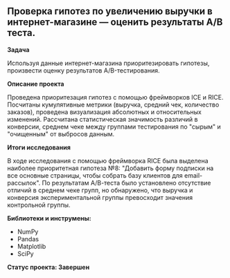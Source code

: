## Проверка гипотез по увеличению выручки в интернет-магазине — оценить результаты A/B теста.


**Задача**   

Используя данные интернет-магазина приоритезировать гипотезы, произвести оценку результатов A/B-тестирования.

**Описание проекта**

Проведена приоритезация гипотез с помощью фреймворков ICE и RICE. Посчитаны кумулятивные метрики (выручка, средний чек, количество заказов), проведена визуализация абсолютных и относительных изменений. Рассчитана статистическая значимость различий в конверсии, среднем чеке между группами тестирования по "сырым" и "очищенным" от выбросов данным.

**Итоги исследования**

В ходе исследования с помощью фреймворка RICE была выделена наиболее приоритетная гипотеза №8: "Добавить форму подписки на все основные страницы, чтобы собрать базу клиентов для email-рассылок". По результатам А/В-теста было установлено отсутствие отличий в среднем чеке групп, но обнаружено, что выручка и конверсия экспериментальной группы превосходит значения контрольной группы.

**Библиотеки и инструмены:**
- NumPy
- Pandas
- Matplotlib
- SciPy

**Статус проекта: Завершен**

